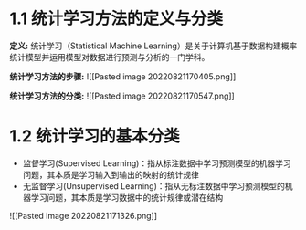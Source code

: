 # 1.1 统计学习方法的定义与分类
__定义:__ 统计学习（Statistical Machine Learning）是关于计算机基于数据构建概率统计模型并运用模型对数据进行预测与分析的一门学科。

__统计学习方法的步骤:__ 
![[Pasted image 20220821170405.png]]

__统计学习方法的分类:__
![[Pasted image 20220821170547.png]]

# 1.2 统计学习的基本分类
* 监督学习(Supervised Learning)：指从标注数据中学习预测模型的机器学习问题，其本质是学习输入到输出的映射的统计规律
* 无监督学习(Unsupervised Learning)：指从无标注数据中学习预测模型的机器学习问题，其本质是学习数据中的统计规律或潜在结构

![[Pasted image 20220821171326.png]]
